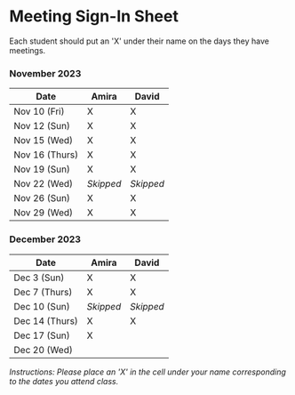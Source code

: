 # Meeting Sign-In Sheet

Each student should put an 'X' under their name on the days they have meetings.

### November 2023

| Date        | Amira | David |
|-------------|-----------|-----------|
| Nov 10 (Fri) |     X      |     X      |
| Nov 12 (Sun)|     X      |     X      |
| Nov 15 (Wed)|      X     |    X       |
| Nov 16 (Thurs)|    X       |   X        |
| Nov 19 (Sun)|      X     |   X        |
| Nov 22 (Wed) | *Skipped*      | *Skipped*          |
| Nov 26 (Sun) |   X    |    X       |
| Nov 29 (Wed) |   X    |    X       |

### December 2023

| Date        | Amira | David |
|-------------|-----------|-----------|
| Dec 3 (Sun) |     X      |    X       |
| Dec 7 (Thurs)|      X     |   X        |
| Dec 10 (Sun)|     *Skipped*      |     *Skipped*      |
| Dec 14 (Thurs)|     X      |     X      |
| Dec 17 (Sun)|     X      |           |
| Dec 20 (Wed)|           |           |

*Instructions: Please place an 'X' in the cell under your name corresponding to the dates you attend class.*
